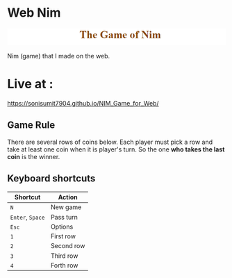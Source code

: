 # Web Nim

<img alt="Web Nim Image" src="./media/WebNimImage.png" width="600">

Nim (game) that I made on the web.

# Live at :
https://sonisumit7904.github.io/NIM_Game_for_Web/

## Game Rule

There are several rows of coins below. Each player must pick a row and take at least one coin when it is player's turn. So the one **who takes the last coin** is the winner.

## Keyboard shortcuts

| Shortcut         | Action      |
| ---------------- | ----------- |
| `N`              | New game    |
| `Enter`, `Space` | Pass turn   |
| `Esc`            | Options     |
| `1`         | First row  |
| `2`         | Second row |
| `3`         | Third row  |
| `4`         | Forth row  |
